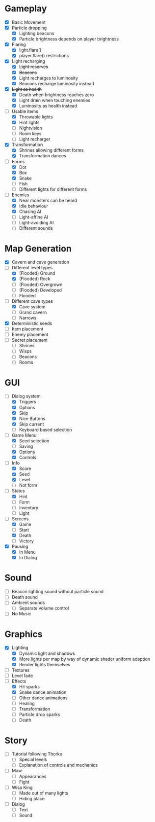 # Gameplay
- [x] Basic Movement
- [x] Particle dropping
    - [x] Lighting beacons
    - [x] Particle brightness depends on player brightness
- [x] Flaring
    - [x] light.flare()
    - [x] player.flare() restrictions
- [x] Light recharging
    - [x] ~~Light reserves~~
    - [x] ~~Beacons~~
    - [x] Light recharges to luminosity
    - [x] Beacons recharge luminosity instead
- [x] ~~Light as health~~
    - [x] Death when brightness reaches zero
    - [x] Light drain when touching enemies
    - [x] Luminosity as health instead
- [ ] Usable items
    - [x] Throwable lights
    - [x] Hint lights
    - [ ] Nightvision
    - [ ] Room keys
    - [ ] Light recharger
- [x] Transformation
    - [x] Shrines allowing different forms
    - [x] Transformation dances
- [ ] Forms
    - [x] Dot
    - [x] Box
    - [x] Snake
    - [ ] Fish
    - [ ] Different lights for different forms
- [ ] Enemies
    - [x] Near monsters can be heard
    - [x] Idle behaviour
    - [x] Chasing AI
    - [ ] Light-affine AI
    - [ ] Light-avoiding AI
    - [ ] Different sounds

# Map Generation
- [x] Cavern and cave generation
- [ ] Different level types
    - [x] (Flooded) Ground
    - [x] (Flooded) Rock
    - [ ] (Flooded) Overgrown
    - [ ] (Flooded) Developed
    - [ ] Flooded
- [ ] Different cave types
    - [x] Cave system
    - [ ] Grand cavern
    - [ ] Narrows
- [x] Deterministic seeds
- [ ] Item placement
- [ ] Enemy placement
- [ ] Secret placement
    - [ ] Shrines
    - [ ] Wisps
    - [ ] Beacons
    - [ ] Rooms

# GUI
- [ ] Dialog system
    - [x] Triggers
    - [x] Options
    - [x] Skip
    - [x] Nice Buttons
    - [x] Skip current
    - [ ] Keyboard based selection
- [ ] Game Menu
    - [x] Seed selection
    - [ ] Saving
    - [x] Options
    - [x] Controls
- [ ] Info
    - [x] Score
    - [x] Seed
    - [x] Level
    - [ ] Not form
- [ ] Status
    - [x] Hint
    - [ ] Form
    - [ ] Inventory
    - [ ] Light
- [ ] Screens
    - [x] Game
    - [ ] Start
    - [x] Death
    - [ ] Victory
- [x] Pausing
    - [x] In Menu
    - [x] In Dialog

# Sound
- [ ] Beacon lighting sound without particle sound
- [ ] Death sound
- [ ] Ambient sounds
    - [ ] Separate volume control
- [ ] No Music

# Graphics
- [x] Lighting
    - [x] Dynamic light and shadows
    - [x] More lights per map by way of dynamic shader uniform adaption
    - [x] Render lights themselves
- [ ] Textures
- [ ] Level fade
- [ ] Effects
    - [x] Hit sparks
    - [x] Snake dance animation
    - [ ] Other dance animations
    - [ ] Healing
    - [ ] Transformation
    - [ ] Particle drop sparks
    - [ ] Death

# Story
- [ ] Tutorial following Thorke
    - [ ] Special levels
    - [ ] Explanation of controls and mechanics
- [ ] Maw
    - [ ] Appearances
    - [ ] Fight
- [ ] Wisp King
    - [ ] Made out of many lights
    - [ ] Hiding place
- [ ] Dialog
    - [ ] Text
    - [ ] Sound
